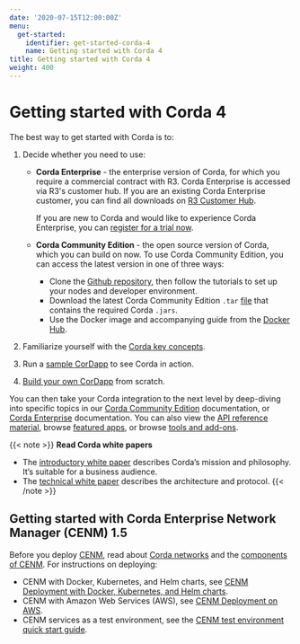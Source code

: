 ```yaml
---
date: '2020-07-15T12:00:00Z'
menu:
  get-started:
    identifier: get-started-corda-4
    name: Getting started with Corda 4
title: Getting started with Corda 4
weight: 400
---
```


# Getting started with Corda 4

The best way to get started with Corda is to:
1. Decide whether you need to use:
   * **Corda Enterprise** - the enterprise version of Corda, for which you require a commercial contract with R3. Corda Enterprise is accessed via R3's customer hub. If you are an existing Corda Enterprise customer, you can find all downloads on [R3 Customer Hub](https://customerhub.r3.com/s/).

     If you are new to Corda and would like to experience Corda Enterprise, you can [register for a trial now](https://www.corda.net/get-corda/).
   * **Corda Community Edition** - the open source version of Corda, which you can build on now. To use Corda Community Edition, you can access the latest version in one of three ways:
     * Clone the [Github repository](https://github.com/corda/corda), then follow the tutorials to set up your nodes and developer environment.
     * Download the latest Corda Community Edition `.tar` [file](https://download.corda.net/corda-community-edition/4.10/community-4.10.tar) that contains the required Corda `.jars`. 
     * Use the Docker image and accompanying guide from the [Docker Hub](https://hub.docker.com/repository/docker/corda/community).

2. Familiarize yourself with the [Corda key concepts](./corda-key-concepts.md). 
3. Run a [sample CorDapp](../../en/platform/corda/4.10/community/tutorial-cordapp.md) to see Corda in action.
4. [Build your own CorDapp](../../en/tutorials/corda/4.10/community/build-basic-cordapp/basic-cordapp-intro.md) from scratch.

You can then take your Corda integration to the next level by deep-diving into specific topics in our [Corda Community Edition](../../en/platform/corda/4.10/community.html) documentation, or [Corda Enterprise](../../en/platform/corda/4.10/enterprise.html) documentation. You can also view the [API reference material](../../en/api-ref.html), browse [featured apps](../../en/apps.html), or browse [tools and add-ons](../../en/tools.html).

{{< note >}}
<b>Read Corda white papers</b>
* The [introductory white paper](https://www.r3.com/white-papers/the-corda-platform-an-introduction-whitepaper/) describes Corda’s mission and philosophy. It’s suitable for a business audience.
* The [technical white paper](https://www.r3.com/white-papers/corda-technical-whitepaper/) describes the architecture and protocol.
{{< /note >}}

## Getting started with Corda Enterprise Network Manager (CENM) 1.5

Before you deploy [CENM](../../en/platform/corda/1.5/cenm.html), read about [Corda networks](../../en/platform/corda/1.5/cenm/corda-networks.md) and the [components of CENM](../../en/platform/corda/1.5/cenm/enm-components.md). For instructions on deploying:
* CENM with Docker, Kubernetes, and Helm charts, see [CENM Deployment with Docker, Kubernetes, and Helm charts](../../en/platform/corda/1.5/cenm/deployment-kubernetes.md).
* CENM with Amazon Web Services (AWS), see [CENM Deployment on AWS](../../en/platform/corda/1.5/cenm/aws-deployment-guide.md).
* CENM services as a test environment, see the [CENM test environment quick start guide](../../en/platform/corda/1.5/cenm/quick-start.md).
